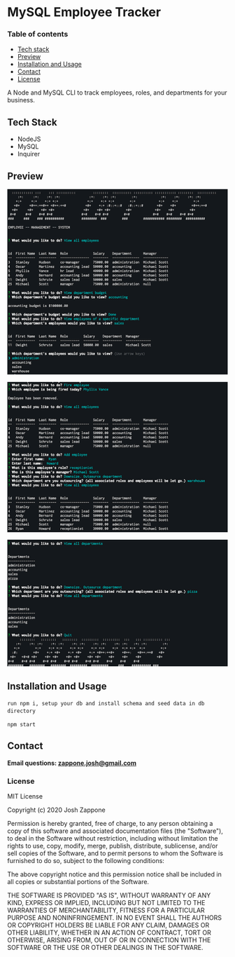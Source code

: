 # MySQL Employee Tracker
### Table of contents
* [Tech stack](#tech-stack)
* [Preview](#preview)
* [Installation and Usage](#installation-and-usage)
* [Contact](#contact)
* [License](#license)

A Node and MySQL CLI to track employees, roles, and departments for your business.
## Tech Stack
* NodeJS
* MySQL
* Inquirer

## Preview
![screenshot](demo/img1.png)

![screenshot](demo/img2.png)

![screenshot](demo/img3.png)


## Installation and Usage
```run npm i, setup your db and install schema and seed data in db directory```

```npm start```

## Contact
**Email questions: [zappone.josh@gmail.com](mailto:zappone.josh@gmail.com)**

### License
MIT License

Copyright (c) 2020 Josh Zappone

Permission is hereby granted, free of charge, to any person obtaining a copy
of this software and associated documentation files (the "Software"), to deal
in the Software without restriction, including without limitation the rights
to use, copy, modify, merge, publish, distribute, sublicense, and/or sell
copies of the Software, and to permit persons to whom the Software is
furnished to do so, subject to the following conditions:

The above copyright notice and this permission notice shall be included in all
copies or substantial portions of the Software.

THE SOFTWARE IS PROVIDED "AS IS", WITHOUT WARRANTY OF ANY KIND, EXPRESS OR
IMPLIED, INCLUDING BUT NOT LIMITED TO THE WARRANTIES OF MERCHANTABILITY,
FITNESS FOR A PARTICULAR PURPOSE AND NONINFRINGEMENT. IN NO EVENT SHALL THE
AUTHORS OR COPYRIGHT HOLDERS BE LIABLE FOR ANY CLAIM, DAMAGES OR OTHER
LIABILITY, WHETHER IN AN ACTION OF CONTRACT, TORT OR OTHERWISE, ARISING FROM,
OUT OF OR IN CONNECTION WITH THE SOFTWARE OR THE USE OR OTHER DEALINGS IN THE
SOFTWARE.
